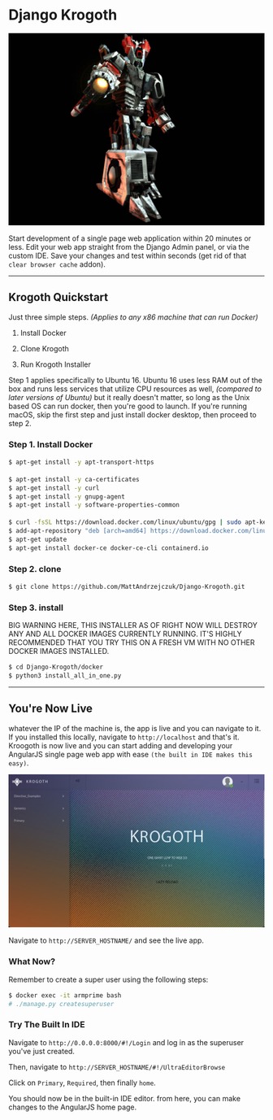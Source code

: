 # Django Krogoth

![alt text](https://raw.githubusercontent.com/MattAndrzejczuk/Django-Krogoth/master/core_krogoth.jpg)

Start development of a single page web application within 20 minutes or less. Edit your web app straight from the Django Admin panel, or via the custom IDE. Save your changes and test within seconds (get rid of that `clear browser cache` addon).

----



## Krogoth Quickstart

Just three simple steps. *(Applies to any x86 machine that can run Docker)*


1. Install Docker

2. Clone Krogoth

3. Run Krogoth Installer


Step 1 applies specifically to Ubuntu 16. Ubuntu 16 uses less RAM out of the box and runs less services that utilize CPU resources as well, *(compared to later versions of Ubuntu)* but it really doesn't matter, so long as the Unix based OS can run docker, then you're good to launch. If you're running macOS, skip the first step and just install docker desktop, then proceed to step 2.

### Step 1. Install Docker

```bash
$ apt-get install -y apt-transport-https 

$ apt-get install -y ca-certificates 
$ apt-get install -y curl 
$ apt-get install -y gnupg-agent 
$ apt-get install -y software-properties-common

$ curl -fsSL https://download.docker.com/linux/ubuntu/gpg | sudo apt-key add -
$ add-apt-repository "deb [arch=amd64] https://download.docker.com/linux/ubuntu $(lsb_release -cs) stable"
$ apt-get update
$ apt-get install docker-ce docker-ce-cli containerd.io
```




### Step 2. clone

```bash
$ git clone https://github.com/MattAndrzejczuk/Django-Krogoth.git
```


### Step 3. install

BIG WARNING HERE, THIS INSTALLER AS OF RIGHT NOW WILL DESTROY ANY AND ALL DOCKER IMAGES CURRENTLY RUNNING. IT'S HIGHLY RECOMMENDED THAT YOU TRY THIS ON A FRESH VM WITH NO OTHER DOCKER IMAGES INSTALLED.

```bash
$ cd Django-Krogoth/docker
$ python3 install_all_in_one.py
```
----


## You're Now Live

whatever the IP of the machine is, the app is live and you can navigate to it. If you installed this locally, navigate to `http://localhost` and that's it. Kroogoth is now live and you can start adding and developing your AngularJS single page web app with ease `(the built in IDE makes this easy)`.

![alt text](https://raw.githubusercontent.com/MattAndrzejczuk/Django-Krogoth/master/krogoth.png)

Navigate to `http://SERVER_HOSTNAME/` and see the live app. 

### What Now?
Remember to create a super user using the following steps:
```bash
$ docker exec -it armprime bash
# ./manage.py createsuperuser
```

### Try The Built In IDE
Navigate to `http://0.0.0.0:8000/#!/Login` and log in as the superuser you've just created.

Then, navigate to `http://SERVER_HOSTNAME/#!/UltraEditorBrowse`

Click on `Primary`, `Required`, then finally `home`.

You should now be in the built-in IDE editor. from here, you can make changes to the AngularJS home page.
